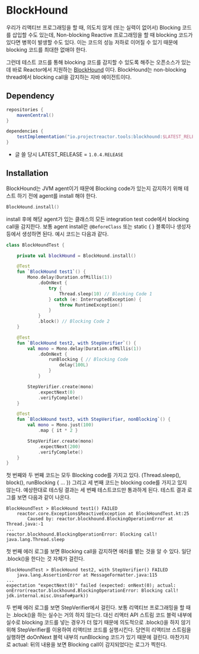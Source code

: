 

# BlockHound

우리가 리액티브 프로그래밍을 할 때, 의도치 않게 (또는 실력이 없어서) Blocking 코드를 삽입할 수도 있는데, Non-blocking Reactive 프로그래밍을 할 때 blocking 코드가 있다면 병목이 발생할 수도 있다. 이는 코드의 성능 저하로 이어질 수 있기 때문에 blocking 코드를 최대한 없애야 한다.

그런데 테스트 코드를 통해 blocking 코드를 감지할 수 있도록 해주는 오픈소스가 있는데 바로 Reactor에서 지원하는 [BlockHound](https://github.com/reactor/BlockHound) 이다. BlockHound는 non-blocking thread에서 blocking call을 감지하는 자바 에이전트이다.



## Dependency

```groovy
repositories {
    mavenCentral()
}

dependencies {
    testImplementation("io.projectreactor.tools:blockhound:$LATEST_RELEASE")
}
```

* 글 쓸 당시 LATEST_RELEASE = `1.0.4.RELEASE`



## Installation

BlockHound는 JVM agent이기 때문에 Blocking code가 있는지 감지하기 위해 테스트 하기 전에 agent를 install 해야 한다.

```kotlin
BlockHound.install()
```

install 후에 해당 agent가 있는 클래스의 모든 integration test code에서 blocking call을 감지한다. 보통 agent install은 `@BeforeClass` 또는 static { } 블록이나 생성자 등에서 생성하면 된다. 예시 코드는 다음과 같다.

```kotlin
class BlockHoundTest {

    private val blockHound = BlockHound.install()

    @Test
    fun `BlockHound test1`() {
        Mono.delay(Duration.ofMillis(1))
            .doOnNext {
                try {
                    Thread.sleep(10) // Blocking Code 1
                } catch (e: InterruptedException) {
                    throw RuntimeException()
                }
            }
            .block() // Blocking Code 2
    }

    @Test
    fun `BlockHound test2, with StepVerifier`() {
        val mono = Mono.delay(Duration.ofMillis(1))
            .doOnNext {
                runBlocking { // Blocking Code
                    delay(100L)
                }
            }

        StepVerifier.create(mono)
            .expectNext(0)
            .verifyComplete()
    }

    @Test
    fun `BlockHound test3, with StepVerifier, nonBlocking`() {
        val mono = Mono.just(100)
            .map { it * 2 }

        StepVerifier.create(mono)
            .expectNext(200)
            .verifyComplete()
    }
}
```

첫 번째와 두 번째 코드는 모두 Blocking code를 가지고 있다. (Thread.sleep(), block(), runBlocking { ... }) 그리고 세 번째 코드는 blocking code를 가지고 있지 않는다. 예상한대로 테스팅 결과는 세 번째 테스트코드만 통과하게 된다. 테스트 결과 로그를 보면 다음과 같이 나온다.

```
BlockHoundTest > BlockHound test1() FAILED
    reactor.core.Exceptions$ReactiveException at BlockHoundTest.kt:25
        Caused by: reactor.blockhound.BlockingOperationError at Thread.java:-1
...
reactor.blockhound.BlockingOperationError: Blocking call! java.lang.Thread.sleep
```

첫 번째 에러 로그를 보면 Blocking call을 감지하면 에러를 뱉는 것을 알 수 있다. 일단 .block()을 한다는 것 자체가 걸린다.



```
BlockHoundTest > BlockHound test2, with StepVerifier() FAILED
    java.lang.AssertionError at MessageFormatter.java:115
...
expectation "expectNext(0)" failed (expected: onNext(0); actual: onError(reactor.blockhound.BlockingOperationError: Blocking call! jdk.internal.misc.Unsafe#park))
```

두 번째 에러 로그를 보면 StepVerifier에서 걸린다. 보통 리액티브 프로그래밍을 할 때는 .block()을 하는 실수는 거의 하지 않는다. 대신 리액터 API 스트림 코드 블럭 내부에 실수로 blocking 코드를 넣는 경우가 더 많기 때문에 의도적으로 .block()을 하지 않기 위해 StepVerifier를 이용하여 리액티브 코드를 실행시킨다. 당연히 리액티브 스트림을 실행하면 doOnNext 블럭 내부의 runBlocking 코드가 있기 때문에 걸린다. 마찬가지로 actual: 뒤의 내용을 보면 Blocking call이 감지되었다는 로그가 찍힌다.



